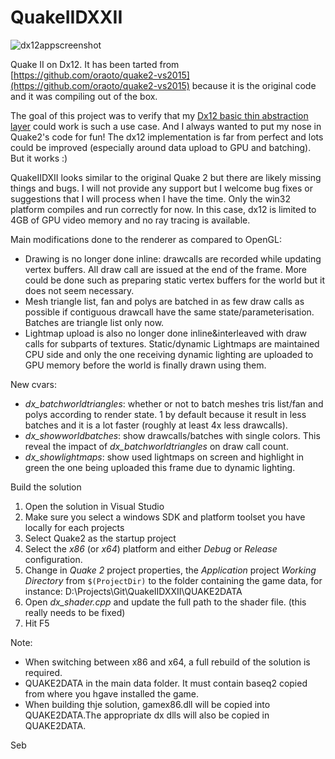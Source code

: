 # QuakeIIDXXII

![dx12appscreenshot](QuakeIIDXXII.png)

Quake II on Dx12. It has been tarted from [https://github.com/oraoto/quake2-vs2015](https://github.com/oraoto/quake2-vs2015) because it is the original code and it was compiling out of the box.

The goal of this project was to verify that my [Dx12 basic thin abstraction layer](https://github.com/sebh/Dx12Base) could work is such a use case. And I always wanted to put my nose in Quake2's code for fun! The dx12 implementation is far from perfect and lots could be improved (especially around data upload to GPU and batching). But it works :)

QuakeIIDXII looks similar to the original Quake 2 but there are likely missing things and bugs. I will not provide any support but I welcome bug fixes or suggestions that I will process when I have the time.
Only the win32 platform compiles and run correctly for now. In this case, dx12 is limited to 4GB of GPU video memory and no ray tracing is available.

Main modifications done to the renderer as compared to OpenGL:
- Drawing is no longer done inline: drawcalls are recorded while updating vertex buffers. All draw call are issued at the end of the frame. More could be done such as preparing static vertex buffers for the world but it does not seem necessary.
- Mesh triangle list, fan and polys are batched in as few draw calls as possible if contiguous drawcall have the same state/parameterisation. Batches are triangle list only now.
- Lightmap upload is also no longer done inline&interleaved with draw calls for subparts of textures. Static/dynamic Lightmaps are maintained CPU side and only the one receiving dynamic lighting are uploaded to GPU memory before the world is finally drawn using them.

New cvars:
- *dx_batchworldtriangles*: whether or not to batch meshes tris list/fan and polys according to render state. 1 by default because it result in less batches and it is a lot faster (roughly at least 4x less drawcalls).
- *dx_showworldbatches*: show drawcalls/batches with single colors. This reveal the impact of *dx_batchworldtriangles* on draw call count.
- *dx_showlightmaps*: show used lightmaps on screen and highlight in green the one being uploaded this frame due to dynamic lighting.


Build the solution
1. Open the solution in Visual Studio
2. Make sure you select a windows SDK and platform toolset you have locally for each projects
3. Select Quake2 as the startup project
4. Select the _x86_ (or _x64_) platform and either _Debug_ or _Release_ configuration.
5. Change in _Quake 2_ project properties, the _Application_ project _Working Directory_ from `$(ProjectDir)` to the folder containing the game data, for instance: D:\Projects\Git\QuakeIIDXXII\QUAKE2DATA
6. Open *dx_shader.cpp* and update the full path to the shader file. (this really needs to be fixed)
7. Hit F5

Note:
- When switching between x86 and x64, a full rebuild of the solution is required.
- QUAKE2DATA in the main data folder. It must contain baseq2 copied from where you hgave installed the game.
- When building thje solution, gamex86.dll will be copied into QUAKE2DATA.The appropriate dx dlls will also be copied in QUAKE2DATA.

Seb
